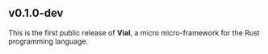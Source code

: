 ## v0.1.0-dev

This is the first public release of **Vial**, a micro micro-framework
for the Rust programming language.
